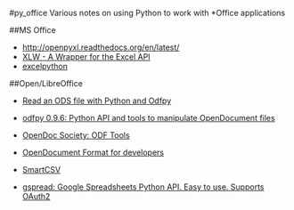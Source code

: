 #py_office Various notes on using Python to work with *Office applications

##MS Office
-  http://openpyxl.readthedocs.org/en/latest/
-  [XLW - A Wrapper for the Excel API](http://xlw.sourceforge.net)
-  [excelpython](https://github.com/ericremoreynolds/excelpython)

##Open/LibreOffice
-  [Read an ODS file with Python and Odfpy](http://www.marco83.com/work/173/read-an-ods-file-with-python-and-odfpy/)
-  [odfpy 0.9.6: Python API and tools to manipulate OpenDocument files](https://pypi.python.org/pypi/odfpy)
-  [OpenDoc Society: ODF Tools](http://opendocsociety.org/tools/odf-tools)
-  [OpenDocument Format for developers](http://www.opendocumentformat.org/developers/)

-  [SmartCSV](https://github.com/santiagobasulto/smartcsv/blob/master/README.md)
-  [gspread: Google Spreadsheets Python API. Easy to use. Supports OAuth2](https://github.com/burnash/gspread)